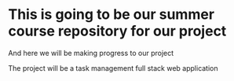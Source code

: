 # This is going to be our summer course repository for our project

And here we will be making progress to our project

The project will be a task management full stack web application
